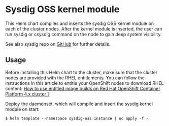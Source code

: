 # Sysdig OSS kernel module

This Helm chart compiles and inserts the sysdig OSS kernel module on each of the cluster nodes. After the kernel module is inserted, the user can run sysdig or csysdig command on the node to gain deep system visibility.

See also sysdig repo on [GitHub](https://github.com/draios/sysdig) for further details.

## Usage

Before installing this Helm chart to the cluster, make sure that the cluster nodes are provided with the RHEL entitlements.
You can follow the instructions in this article to entitle your OpenShift nodes to download RHEL content: [How to use entitled image builds on Red Hat OpenShift Container Platform 4.x cluster ?](https://access.redhat.com/solutions/4908771)

Deploy the daemonset, which will compile and insert the sysdig kernel module on start:

```
$ helm template --namespace sysdig-oss instance | oc apply -f -
```
